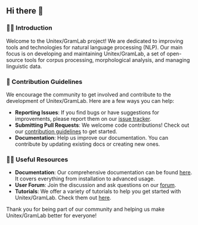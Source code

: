 ## Hi there 👋

### 🙋‍♀️ Introduction
Welcome to the Unitex/GramLab project! We are dedicated to improving tools and technologies for natural language processing (NLP). 
Our main focus is on developing and maintaining Unitex/GramLab, a set of open-source tools for corpus processing, morphological analysis, 
and managing linguistic data.

### 🌈 Contribution Guidelines

We encourage the community to get involved and contribute to the development of Unitex/GramLab. Here are a few ways you can help:
- **Reporting Issues**: If you find bugs or have suggestions for improvements, please report them on our [issue tracker](https://github.com/UnitexGramLab/unitex-core/issues).
- **Submitting Pull Requests**: We welcome code contributions! Check out our [contribution guidelines](https://unitexgramlab.org/how-to-contribute) to get started.
- **Documentation**: Help us improve our documentation. You can contribute by updating existing docs or creating new ones.

### 👩‍💻 Useful Resources
- **Documentation**: Our comprehensive documentation can be found [here](https://unitexgramlab.org/getting-started). It covers everything from installation to advanced usage.
- **User Forum**: Join the discussion and ask questions on our [forum](http://forum.unitexgramlab.org/).
- **Tutorials**: We offer a variety of tutorials to help you get started with Unitex/GramLab. Check them out [here](https://unitexgramlab.org/getting-started).

Thank you for being part of our community and helping us make Unitex/GramLab better for everyone!
